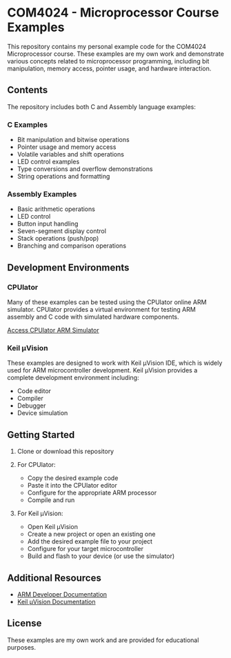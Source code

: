 # COM4024 - Microprocessor Course Examples

This repository contains my personal example code for the COM4024 Microprocessor course. These examples are my own work and demonstrate various concepts related to microprocessor programming, including bit manipulation, memory access, pointer usage, and hardware interaction.

## Contents

The repository includes both C and Assembly language examples:

### C Examples
- Bit manipulation and bitwise operations
- Pointer usage and memory access
- Volatile variables and shift operations
- LED control examples
- Type conversions and overflow demonstrations
- String operations and formatting

### Assembly Examples
- Basic arithmetic operations
- LED control
- Button input handling
- Seven-segment display control
- Stack operations (push/pop)
- Branching and comparison operations

## Development Environments

### CPUlator

Many of these examples can be tested using the CPUlator online ARM simulator. CPUlator provides a virtual environment for testing ARM assembly and C code with simulated hardware components.

[Access CPUlator ARM Simulator]([https://cpulator.01xz.net/arm/](https://cpulator.01xz.net/?sys=arm-de1soc))

### Keil µVision

These examples are designed to work with Keil µVision IDE, which is widely used for ARM microcontroller development. Keil µVision provides a complete development environment including:

- Code editor
- Compiler
- Debugger
- Device simulation

## Getting Started

1. Clone or download this repository
2. For CPUlator:
   - Copy the desired example code
   - Paste it into the CPUlator editor
   - Configure for the appropriate ARM processor
   - Compile and run

3. For Keil µVision:
   - Open Keil µVision
   - Create a new project or open an existing one
   - Add the desired example file to your project
   - Configure for your target microcontroller
   - Build and flash to your device (or use the simulator)

## Additional Resources

- [ARM Developer Documentation](https://developer.arm.com/documentation)
- [Keil µVision Documentation](https://www.keil.com/support/man/docs/uv4/)

## License

These examples are my own work and are provided for educational purposes.
